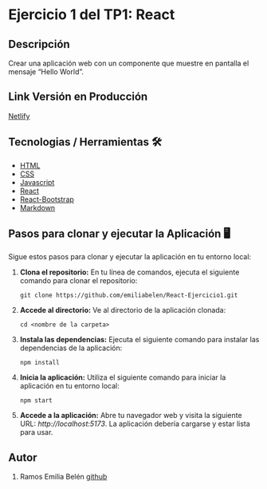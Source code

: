 # Ejercicio 1 del TP1: React

## Descripción

Crear una aplicación web con un componente que muestre en pantalla el mensaje
“Hello World”.

## Link Versión en Producción

[Netlify](https://ejercicio1-react-ramos.netlify.app/)

## Tecnologias / Herramientas 🛠

- [HTML](https://developer.mozilla.org/es/docs/Web/HTML)
- [CSS](https://developer.mozilla.org/en-US/docs/Web/CSS)
- [Javascript](https://www.w3schools.com/js/)
- [React](https://es.legacy.reactjs.org/)
- [React-Bootstrap](https://react-bootstrap.github.io/)
- [Markdown](https://markdown.es/)

## Pasos para clonar y ejecutar la Aplicación 🖥

Sigue estos pasos para clonar y ejecutar la aplicación en tu entorno local:

1.  **Clona el repositorio:** En tu línea de comandos, ejecuta el siguiente comando para clonar el repositorio:

    ```
    git clone https://github.com/emiliabelen/React-Ejercicio1.git

    ```

2.  **Accede al directorio:** Ve al directorio de la aplicación clonada:

    ```
    cd <nombre de la carpeta>
    ```

3.  **Instala las dependencias:** Ejecuta el siguiente comando para instalar las dependencias de la aplicación:

    ```
    npm install
    ```

4.  **Inicia la aplicación:** Utiliza el siguiente comando para iniciar la aplicación en tu entorno local:

    ```
    npm start
    ```

5.  **Accede a la aplicación:** Abre tu navegador web y visita la siguiente URL: _http://localhost:5173_. La aplicación debería cargarse y estar lista para usar.

## Autor

1. Ramos Emilia Belén [github](https://github.com/emiliabelen)